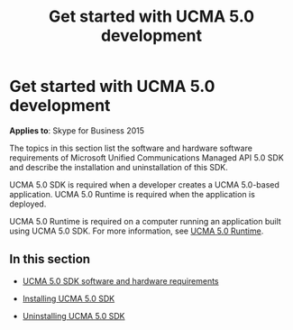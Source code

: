 ﻿---
title: Get started with UCMA 5.0 development
TOCTitle: Get started with development
ms:assetid: aa9d3dc8-a16a-4c1a-a1a4-c07c79730193
ms:mtpsurl: https://msdn.microsoft.com/en-us/library/Dn465959(v=office.16)
ms:contentKeyID: 65239781
ms.date: 07/27/2015
mtps_version: v=office.16
---

# Get started with UCMA 5.0 development


**Applies to**: Skype for Business 2015

The topics in this section list the software and hardware software requirements of Microsoft Unified Communications Managed API 5.0 SDK and describe the installation and uninstallation of this SDK.

UCMA 5.0 SDK is required when a developer creates a UCMA 5.0-based application. UCMA 5.0 Runtime is required when the application is deployed.

UCMA 5.0 Runtime is required on a computer running an application built using UCMA 5.0 SDK. For more information, see [UCMA 5.0 Runtime](ucma-5-0-runtime.md).

## In this section

  - [UCMA 5.0 SDK software and hardware requirements](ucma-5-0-sdk-software-and-hardware-requirements.md)

  - [Installing UCMA 5.0 SDK](installing-ucma-5-0-sdk.md)

  - [Uninstalling UCMA 5.0 SDK](uninstalling-ucma-5-0-sdk.md)


